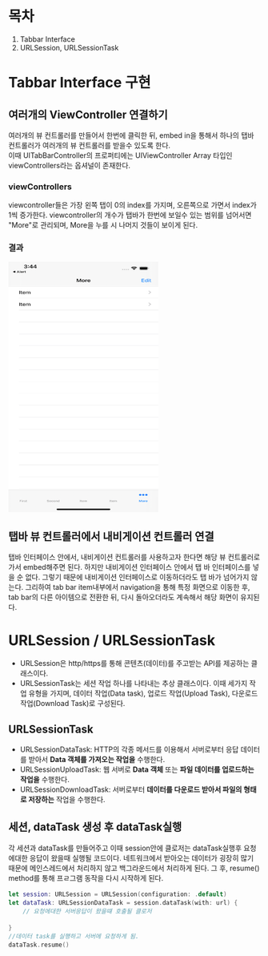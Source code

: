 # 목차

1. Tabbar Interface
2. URLSession, URLSessionTask

# Tabbar Interface 구현

## 여러개의 ViewController 연결하기

여러개의 뷰 컨트롤러를 만들어서 한번에 클릭한 뒤, embed in을 통해서 하나의 탭바컨트롤러가 여러개의 뷰 컨트롤러를 받을수 있도록 한다.  
이때 UITabBarController의 프로퍼티에는 UIViewController Array 타입인 viewControllers라는 옵셔널이 존재한다.

### viewControllers

viewcontroller들은 가장 왼쪽 탭이 0의 index를 가지며, 오른쪽으로 가면서 index가 1씩 증가한다. viewcontroller의 개수가 탭바가 한번에 보일수 있는 범위를 넘어서면 "More"로 관리되며, More을 누를 시 나머지 것들이 보이게 된다.

### 결과

<img src="https://github.com/yudonlee/TIL/blob/main/iOS/pictures/moreItemInTabBar.png" width="300" height="500">
 
## 탭바 뷰 컨트롤러에서 내비게이션 컨트롤러 연결

탭바 인터페이스 안에서, 내비게이션 컨트롤러를 사용하고자 한다면 해당 뷰 컨트롤러로 가서 embed해주면 된다. 하지만 내비게이션 인터페이스 안에서 탭 바 인터페이스를 넣을 순 없다. 그렇기 때문에 내비게이션 인터페이스로 이동하더라도 탭 바가 넘어가지 않는다. 그리하여 tab bar item내부에서 navigation을 통해 특정 화면으로 이동한 후, tab bar의 다른 아이템으로 전환한 뒤, 다시 돌아오더라도 계속해서 해당 화면이 유지된다.

# URLSession / URLSessionTask

- URLSession은 http/https를 통해 콘텐츠(데이터)를 주고받는 API를 제공하는 클래스이다.
- URLSessionTask는 세션 작업 하나를 나타내는 추상 클래스이다. 이때 세가지 작업 유형을 가지며, 데이터 작업(Data task), 업로드 작업(Upload Task), 다운로드 작업(Download Task)로 구성된다.

## URLSessionTask

- URLSessionDataTask: HTTP의 각종 메서드를 이용해서 서버로부터 응답 데이터를 받아서 **Data 객체를 가져오는 작업을** 수행한다.
- URLSessionUploadTask: 웹 서버로 **Data 객체** 또는 **파일 데이터를 업로드하는 작업을** 수행한다.
- URLSessionDownloadTask: 서버로부터 **데이터를 다운로드 받아서 파일의 형태로 저장하는** 작업을 수행한다.

## 세션, dataTask 생성 후 dataTask실행

각 세션과 dataTask를 만들어주고 이때 session안에 클로저는 dataTask실행후 요청에대한 응답이 왔을때 실행될 코드이다. 네트워크에서 받아오는 데이터가 굉장히 많기 때문에 메인스레드에서 처리하지 않고 백그라운드에서 처리하게 된다. 그 후, resume() method를 통해 프ㄹ그램 동작을 다시 시작하게 된다.

```swift
let session: URLSession = URLSession(configuration: .default)
let dataTask: URLSessionDataTask = session.dataTask(with: url) {
    // 요청에대한 서버응답이 왔을떄 호출될 클로저

}
//데이터 task를 실행하고 서버에 요청하게 됨.
dataTask.resume()
```
